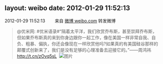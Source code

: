 layout: weibo
date: 2012-01-29 11:52:13
---
2012-01-29 11:52:13  &nbsp;&nbsp;&nbsp;&nbsp;&nbsp;&nbsp; 来自 <a href="http://weibo.com/" rel="nofollow">微博 weibo.com</a>
转发微博
>  @优米网: #优米语录#“隔着太平洋，我们欣赏乔布斯，甚至崇拜乔布斯，但如果乔布斯真的来到你身边跟你一起工作，像在美国一样非常自我、自负、粗暴、偏执，你还会像现在一样欣赏他吗?如果真的有美国硅谷那样的颠覆式创新来了，我们是没有足够的心理准备去迎接它的。”——周鸿祎 http://t.cn/zOvq5sL ​​​
>  ![图片](https://ww1.sinaimg.cn/large/6601ce85jw1dpj2upc1r4j.jpg)
